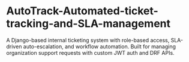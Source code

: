 # AutoTrack-Automated-ticket-tracking-and-SLA-management
A Django-based internal ticketing system with role-based access, SLA-driven auto-escalation, and workflow automation. Built for managing organization support requests with custom JWT auth and DRF APIs.
